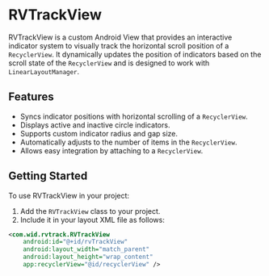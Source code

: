 # RVTrackView

RVTrackView is a custom Android View that provides an interactive indicator system to visually track the horizontal scroll position of a `RecyclerView`. It dynamically updates the position of indicators based on the scroll state of the `RecyclerView` and is designed to work with `LinearLayoutManager`.

## Features

- Syncs indicator positions with horizontal scrolling of a `RecyclerView`.
- Displays active and inactive circle indicators.
- Supports custom indicator radius and gap size.
- Automatically adjusts to the number of items in the `RecyclerView`.
- Allows easy integration by attaching to a `RecyclerView`.

## Getting Started

To use RVTrackView in your project:

1. Add the `RVTrackView` class to your project.
2. Include it in your layout XML file as follows:

```xml
<com.wid.rvtrack.RVTrackView
    android:id="@+id/rvTrackView"
    android:layout_width="match_parent"
    android:layout_height="wrap_content"
    app:recyclerView="@id/recyclerView" />
